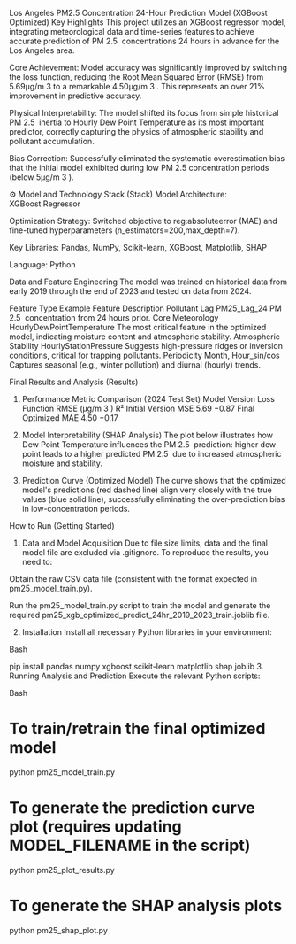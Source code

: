 Los Angeles PM2.5 Concentration 24-Hour Prediction Model (XGBoost Optimized)
Key Highlights
This project utilizes an XGBoost regressor model, integrating meteorological data and time-series features to achieve accurate prediction of PM 
2.5
​
  concentrations 24 hours in advance for the Los Angeles area.

Core Achievement: Model accuracy was significantly improved by switching the loss function, reducing the Root Mean Squared Error (RMSE) from 5.69μg/m 
3
  to a remarkable 4.50μg/m 
3
 . This represents an over 21% improvement in predictive accuracy.

Physical Interpretability: The model shifted its focus from simple historical PM 
2.5
​
  inertia to Hourly Dew Point Temperature as its most important predictor, correctly capturing the physics of atmospheric stability and pollutant accumulation.

Bias Correction: Successfully eliminated the systematic overestimation bias that the initial model exhibited during low PM 
2.5
​
  concentration periods (below 5μg/m 
3
 ).

⚙️ Model and Technology Stack (Stack)
Model Architecture: XGBoost Regressor

Optimization Strategy: Switched objective to reg:absoluteerror (MAE) and fine-tuned hyperparameters (n_estimators=200,max_depth=7).

Key Libraries: Pandas, NumPy, Scikit-learn, XGBoost, Matplotlib, SHAP

Language: Python

Data and Feature Engineering
The model was trained on historical data from early 2019 through the end of 2023 and tested on data from 2024.

Feature Type	Example Feature	Description
Pollutant Lag	PM25_Lag_24	PM 
2.5
​
  concentration from 24 hours prior.
Core Meteorology	HourlyDewPointTemperature	The most critical feature in the optimized model, indicating moisture content and atmospheric stability.
Atmospheric Stability	HourlyStationPressure	Suggests high-pressure ridges or inversion conditions, critical for trapping pollutants.
Periodicity	Month, Hour_sin/cos	Captures seasonal (e.g., winter pollution) and diurnal (hourly) trends.

Final Results and Analysis (Results)
1. Performance Metric Comparison (2024 Test Set)
Model Version	Loss Function	RMSE (μg/m 
3
 )	R²
Initial Version	MSE	5.69	−0.87
Final Optimized	MAE	4.50	−0.17
2. Model Interpretability (SHAP Analysis)
The plot below illustrates how Dew Point Temperature influences the PM 
2.5
​
  prediction: higher dew point leads to a higher predicted PM 
2.5
​
  due to increased atmospheric moisture and stability.

3. Prediction Curve (Optimized Model)
The curve shows that the optimized model's predictions (red dashed line) align very closely with the true values (blue solid line), successfully eliminating the over-prediction bias in low-concentration periods.

How to Run (Getting Started)
1. Data and Model Acquisition
Due to file size limits, data and the final model file are excluded via .gitignore. To reproduce the results, you need to:

Obtain the raw CSV data file (consistent with the format expected in pm25_model_train.py).

Run the pm25_model_train.py script to train the model and generate the required pm25_xgb_optimized_predict_24hr_2019_2023_train.joblib file.

2. Installation
Install all necessary Python libraries in your environment:

Bash

pip install pandas numpy xgboost scikit-learn matplotlib shap joblib
3. Running Analysis and Prediction
Execute the relevant Python scripts:

Bash

# To train/retrain the final optimized model
python pm25_model_train.py

# To generate the prediction curve plot (requires updating MODEL_FILENAME in the script)
python pm25_plot_results.py

# To generate the SHAP analysis plots
python pm25_shap_plot.py
